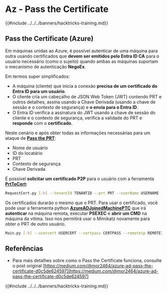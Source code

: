 # Az - Pass the Certificate

{{#include ../../../banners/hacktricks-training.md}}

## Pass the Certificate (Azure)

Em máquinas unidas ao Azure, é possível autenticar de uma máquina para outra usando certificados que **devem ser emitidos pelo Entra ID CA** para o usuário necessário (como o sujeito) quando ambas as máquinas suportam o mecanismo de autenticação **NegoEx**.

Em termos super simplificados:

- A máquina (cliente) que inicia a conexão **precisa de um certificado do Entra ID para um usuário**.
- O cliente cria um cabeçalho de JSON Web Token (JWT) contendo PRT e outros detalhes, assina usando a Chave Derivada (usando a chave de sessão e o contexto de segurança) e **o envia para o Entra ID**.
- O Entra ID verifica a assinatura do JWT usando a chave de sessão do cliente e o contexto de segurança, verifica a validade do PRT e **responde** com o **certificado**.

Neste cenário e após obter todas as informações necessárias para um ataque de [**Pass the PRT**](pass-the-prt.md):

- Nome de usuário
- ID do locatário
- PRT
- Contexto de segurança
- Chave Derivada

É possível **solicitar um certificado P2P** para o usuário com a ferramenta [**PrtToCert**](https://github.com/morRubin/PrtToCert)**:**
```bash
RequestCert.py [-h] --tenantId TENANTID --prt PRT --userName USERNAME --hexCtx HEXCTX --hexDerivedKey HEXDERIVEDKEY [--passPhrase PASSPHRASE]
```
Os certificados durarão o mesmo que o PRT. Para usar o certificado, você pode usar a ferramenta python [**AzureADJoinedMachinePTC**](https://github.com/morRubin/AzureADJoinedMachinePTC) que irá **autenticar** na máquina remota, executar **PSEXEC** e **abrir um CMD** na máquina da vítima. Isso nos permitirá usar o Mimikatz novamente para obter o PRT de outro usuário.
```bash
Main.py [-h] --usercert USERCERT --certpass CERTPASS --remoteip REMOTEIP
```
## Referências

- Para mais detalhes sobre como o Pass the Certificate funciona, consulte o post original [https://medium.com/@mor2464/azure-ad-pass-the-certificate-d0c5de624597](https://medium.com/@mor2464/azure-ad-pass-the-certificate-d0c5de624597)

{{#include ../../../banners/hacktricks-training.md}}
